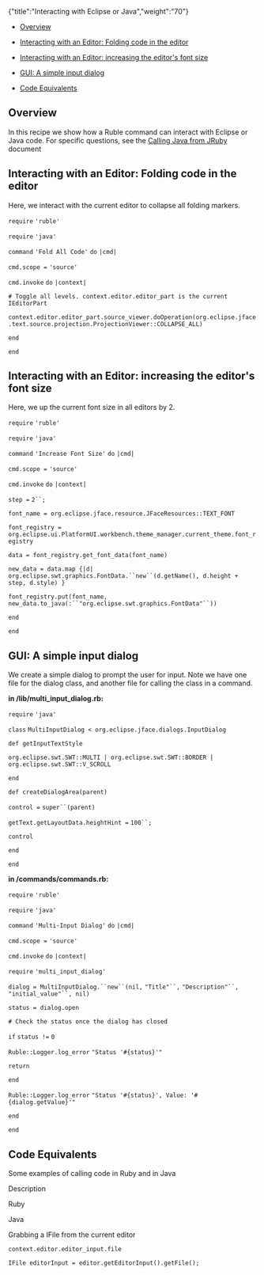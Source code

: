 {"title":"Interacting with Eclipse or Java","weight":"70"} 

*   [Overview](#Overview)
    
*   [Interacting with an Editor: Folding code in the editor](#InteractingwithanEditor:Foldingcodeintheeditor)
    
*   [Interacting with an Editor: increasing the editor's font size](#InteractingwithanEditor:increasingtheeditor'sfontsize)
    
*   [GUI: A simple input dialog](#GUI:Asimpleinputdialog)
    
*   [Code Equivalents](#CodeEquivalents)
    

## Overview

In this recipe we show how a Ruble command can interact with Eclipse or Java code. For specific questions, see the [Calling Java from JRuby](https://github.com/jruby/jruby/wiki/CallingJavaFromJRuby) document

## Interacting with an Editor: Folding code in the editor

Here, we interact with the current editor to collapse all folding markers.

`require` `'ruble'`

`require` `'java'`

`command` `'Fold All Code'`  `do` `|cmd|`

`cmd.scope =` `'source'`

`cmd.invoke` `do` `|context|`

`# Toggle all levels. context.editor.editor_part is the current IEditorPart`

`context.editor.editor_part.source_viewer.doOperation(org.eclipse.jface.text.source.projection.ProjectionViewer::COLLAPSE_ALL)`

`end`

`end`

## Interacting with an Editor: increasing the editor's font size

Here, we up the current font size in all editors by 2.

`require` `'ruble'`

`require` `'java'`

`command` `'Increase Font Size'`  `do` `|cmd|`

`cmd.scope =` `'source'`

`cmd.invoke` `do` `|context|`

`step =` `2``;`

`font_name = org.eclipse.jface.resource.JFaceResources::TEXT_FONT`

`font_registry = org.eclipse.ui.PlatformUI.workbench.theme_manager.current_theme.font_registry`

`data = font_registry.get_font_data(font_name)`

`new_data = data.map {|d| org.eclipse.swt.graphics.FontData.``new``(d.getName(), d.height + step, d.style) }`

`font_registry.put(font_name, new_data.to_java(:``"org.eclipse.swt.graphics.FontData"``))`

`end`

`end`

## GUI: A simple input dialog

We create a simple dialog to prompt the user for input. Note we have one file for the dialog class, and another file for calling the class in a command.

**in /lib/multi\_input\_dialog.rb:**

`require` `'java'`

`class` `MultiInputDialog < org.eclipse.jface.dialogs.InputDialog`

`def getInputTextStyle`

`org.eclipse.swt.SWT::MULTI | org.eclipse.swt.SWT::BORDER | org.eclipse.swt.SWT::V_SCROLL`

`end`

`def createDialogArea(parent)`

`control =` `super``(parent)`

`getText.getLayoutData.heightHint =` `100``;`

`control`

`end`

`end`

**in /commands/commands.rb:**

`require` `'ruble'`

`require` `'java'`

`command` `'Multi-Input Dialog'`  `do` `|cmd|`

`cmd.scope =` `'source'`

`cmd.invoke` `do` `|context|`

`require` `'multi_input_dialog'`

`dialog = MultiInputDialog.``new``(nil,` `"Title"``,` `"Description"``,` `"initial_value"``, nil)`

`status = dialog.open`

`# Check the status once the dialog has closed`

`if` `status !=` `0`

`Ruble::Logger.log_error` `"Status '#{status}'"`

`return`

`end`

`Ruble::Logger.log_error` `"Status '#{status}', Value: '#{dialog.getValue}'"`

`end`

`end`

## Code Equivalents

Some examples of calling code in Ruby and in Java

Description

Ruby

Java

Grabbing a IFile from the current editor

`context.editor.editor_input.file`

`IFile editorInput = editor.getEditorInput().getFile();`